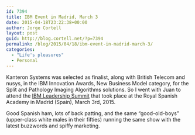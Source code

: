 ```yaml
---
id: 7394
title: IBM Event in Madrid, March 3
date: 2015-04-18T23:22:38+00:00
author: Jorge Cortell
layout: post
guid: http://blog.cortell.net/?p=7394
permalink: /blog/2015/04/18/ibm-event-in-madrid-march-3/
categories:
  - "Life's pleasures"
  - Personal
---
```

Kanteron Systems was selected as finalist, along with British Telecom and nusys, in the IBM Innovation Awards, New Business Model category, for the Split and Pathology Imaging Algorithms solutions. So I went with Juan to attend the <a title="http://www-05.ibm.com/es/cnbp2015/" href="http://www-05.ibm.com/es/cnbp2015/" target="_blank">IBM Leadership Summit</a> that took place at the Royal Spanish Academy in Madrid (Spain), March 3rd, 2015.

Good Spanish ham, lots of back patting, and the same &#8220;good-old-boys&#8221; (upper-class white males in their fifties) running the same show with the latest buzzwords and spiffy marketing.